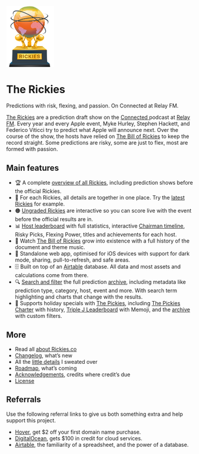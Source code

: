 <img src="public_html/images/rickies-trophy-noshadow.png" alt="Rickies trophy" width="128"/>

# The Rickies

Predictions with risk, flexing, and passion.
On Connected at Relay FM.

[The Rickies](https://rickies.co) are a prediction draft show on the [Connected ](https://relay.fm/connected) podcast at [Relay FM](https://relay.fm). Every year and every Apple event, Myke Hurley, Stephen Hackett, and Federico Viticci try to predict what Apple will announce next. Over the course of the show, the hosts have relied on [The Bill of Rickies](https://thebillof.rickies.co) to keep the record straight. Some predictions are risky, some are just to flex, most are formed with passion.

## Main features

-   🏆 A complete [overview of all Rickies](https://rickies.co), including prediction shows before the official Rickies.
-   🎯 For each Rickies, all details are together in one place. Try the [latest Rickies](https://rickies.co/latest) for example.
-   🟠 [Ungraded Rickies](https://rickies.co/ungraded) are interactive so you can score live with the event before the official results are in.
-   📊 [Host leaderboard](https://rickies.co/leaderboard) with full statistics, interactive [Chairman timeline](https://rickies.co/leaderboard#timeline), Risky Picks, Flexing Power, titles and achievements for each host.
-   📜 Watch [The Bill of Rickies](https://rickies.co/billof) grow into existence with a full history of the document and theme music.
-   📱 Standalone web app, optimised for iOS devices with support for dark mode, sharing, pull-to-refresh, and safe areas.
-   🗄 Built on top of an [Airtable](https://airtable.com/invite/r/srbbQalO) database. All data and most assets and calculations come from there.
-   🔍 [Search and filter](https://rickies.co/?search=promotion) the full prediction [archive](https://rickies.co/archive), including metadata like prediction type, category, host, event and more. With search term highlighting and charts that change with the results.
-   🎄 Supports holiday specials with [The Pickies](https://rickies.co/pickies), including [The Pickies Charter](https://rickies.co/charter) with history, [Triple J Leaderboard](https://rickies.co/3j-leaderboard) with Memoji, and the [archive](https://rickies.co/3j-archive) with custom filters.

## More

-   Read all [about Rickies.co](https://rickies.co/about)
-   [Changelog](Changelog.md), what’s new
-   All the [little details](Details.md) I sweated over
-   [Roadmap](Roadmap.md), what’s coming
-   [Acknowledgements](Acknowledgements.md), credits where credit’s due
-   [License](License.md)

## Referrals

Use the following referral links to give us both something extra and help support this project.

-   [Hover](https://hover.com/RPxkv2lK), get $2 off your first domain name purchase.
-   [DigitalOcean](https://m.do.co/c/c931041cf4fc), gets $100 in credit for cloud services.
-   [Airtable](https://airtable.com/invite/r/srbbQalO), the familiarity of a spreadsheet, and the power of a database.
